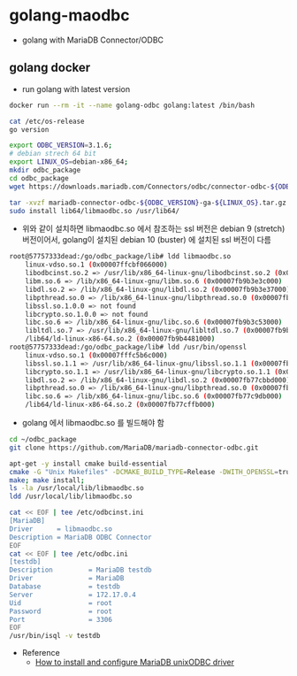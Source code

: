 # golang-maodbc

- golang with MariaDB Connector/ODBC 

## golang docker

- run golang with latest version
```sh
docker run --rm -it --name golang-odbc golang:latest /bin/bash

cat /etc/os-release
go version

export ODBC_VERSION=3.1.6;
# debian strech 64 bit
export LINUX_OS=debian-x86_64;
mkdir odbc_package
cd odbc_package
wget https://downloads.mariadb.com/Connectors/odbc/connector-odbc-${ODBC_VERSION}/mariadb-connector-odbc-${ODBC_VERSION}-ga-${LINUX_OS}.tar.gz

tar -xvzf mariadb-connector-odbc-${ODBC_VERSION}-ga-${LINUX_OS}.tar.gz
sudo install lib64/libmaodbc.so /usr/lib64/
```

- 위와 같이 설치하면 libmaodbc.so 에서 참조하는 ssl 버전은 debian 9 (stretch) 버전이어서, golang이 설치된 debian 10 (buster) 에 설치된 ssl 버전이 다름
```sh
root@57757333dead:/go/odbc_package/lib# ldd libmaodbc.so
	linux-vdso.so.1 (0x00007ffcbf066000)
	libodbcinst.so.2 => /usr/lib/x86_64-linux-gnu/libodbcinst.so.2 (0x00007fb9b3fbf000)
	libm.so.6 => /lib/x86_64-linux-gnu/libm.so.6 (0x00007fb9b3e3c000)
	libdl.so.2 => /lib/x86_64-linux-gnu/libdl.so.2 (0x00007fb9b3e37000)
	libpthread.so.0 => /lib/x86_64-linux-gnu/libpthread.so.0 (0x00007fb9b3e16000)
	libssl.so.1.0.0 => not found
	libcrypto.so.1.0.0 => not found
	libc.so.6 => /lib/x86_64-linux-gnu/libc.so.6 (0x00007fb9b3c53000)
	libltdl.so.7 => /usr/lib/x86_64-linux-gnu/libltdl.so.7 (0x00007fb9b3c48000)
	/lib64/ld-linux-x86-64.so.2 (0x00007fb9b4481000)
root@57757333dead:/go/odbc_package/lib# ldd /usr/bin/openssl
	linux-vdso.so.1 (0x00007fffc5b6c000)
	libssl.so.1.1 => /usr/lib/x86_64-linux-gnu/libssl.so.1.1 (0x00007fb77ceab000)
	libcrypto.so.1.1 => /usr/lib/x86_64-linux-gnu/libcrypto.so.1.1 (0x00007fb77cbc2000)
	libdl.so.2 => /lib/x86_64-linux-gnu/libdl.so.2 (0x00007fb77cbbd000)
	libpthread.so.0 => /lib/x86_64-linux-gnu/libpthread.so.0 (0x00007fb77cb9c000)
	libc.so.6 => /lib/x86_64-linux-gnu/libc.so.6 (0x00007fb77c9db000)
	/lib64/ld-linux-x86-64.so.2 (0x00007fb77cffb000)
```

- golang 에서 libmaodbc.so 를 빌드해야 함
```sh
cd ~/odbc_package
git clone https://github.com/MariaDB/mariadb-connector-odbc.git

apt-get -y install cmake build-essential
cmake -G "Unix Makefiles" -DCMAKE_BUILD_TYPE=Release -DWITH_OPENSSL=true -DCMAKE_INSTALL_PREFIX=/usr/local -LH
make; make install;
ls -la /usr/local/lib/libmaodbc.so
ldd /usr/local/lib/libmaodbc.so

cat << EOF | tee /etc/odbcinst.ini
[MariaDB]
Driver      = libmaodbc.so
Description = MariaDB ODBC Connector
EOF
cat << EOF | tee /etc/odbc.ini
[testdb]
Description         = MariaDB testdb
Driver              = MariaDB
Database            = testdb
Server              = 172.17.0.4
Uid                 = root
Password            = root
Port                = 3306
EOF
/usr/bin/isql -v testdb
```

- Reference
    - [How to install and configure MariaDB unixODBC driver](https://blog.sleeplessbeastie.eu/2018/01/08/how-to-install-and-configure-mariadb-unixodbc-driver/)

